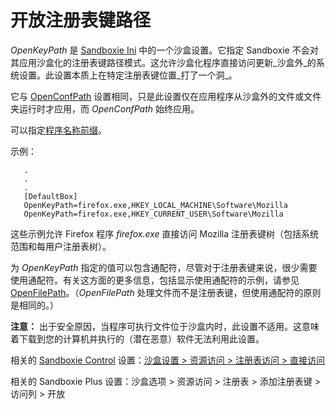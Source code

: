 # 开放注册表键路径

_OpenKeyPath_ 是 [Sandboxie Ini](SandboxieIni.md) 中的一个沙盒设置。它指定 Sandboxie 不会对其应用沙盒化的注册表键路径模式。这允许沙盒化程序直接访问更新_沙盒外_的系统设置。此设置本质上在特定注册表键位置_打了一个洞_。

它与 [OpenConfPath](OpenConfPath.md) 设置相同，只是此设置仅在应用程序从沙盒外的文件或文件夹运行时才应用，而 _OpenConfPath_ 始终应用。

可以指定[程序名称前缀](ProgramNamePrefix.md)。

示例：
```
   .
   .
   .
   [DefaultBox]
   OpenKeyPath=firefox.exe,HKEY_LOCAL_MACHINE\Software\Mozilla
   OpenKeyPath=firefox.exe,HKEY_CURRENT_USER\Software\Mozilla
```

这些示例允许 Firefox 程序 _firefox.exe_ 直接访问 Mozilla 注册表键树（包括系统范围和每用户注册表树）。

为 _OpenKeyPath_ 指定的值可以包含通配符，尽管对于注册表键来说，很少需要使用通配符。有关这方面的更多信息，包括显示使用通配符的示例，请参见 [OpenFilePath](OpenFilePath.md)。（_OpenFilePath_ 处理文件而不是注册表键，但使用通配符的原则是相同的。）

**注意：** 出于安全原因，当程序可执行文件位于沙盒内时，此设置不适用。这意味着下载到您的计算机并执行的（潜在恶意）软件无法利用此设置。

相关的 [Sandboxie Control](SandboxieControl.md) 设置：[沙盒设置 > 资源访问 > 注册表访问 > 直接访问](ResourceAccessSettings.md#registry-access--direct-access)

相关的 Sandboxie Plus 设置：沙盒选项 > 资源访问 > 注册表 > 添加注册表键 > 访问列 > 开放 